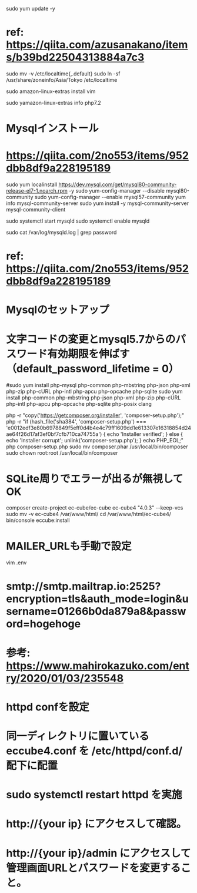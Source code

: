 sudo yum update -y

# ref: https://qiita.com/azusanakano/items/b39bd22504313884a7c3
sudo mv -v /etc/localtime{,.default}
sudo ln -sf /usr/share/zoneinfo/Asia/Tokyo /etc/localtime


sudo amazon-linux-extras install vim

sudo yamazon-linux-extras info php7.2

# Mysqlインストール
# https://qiita.com/2no553/items/952dbb8df9a228195189
sudo yum localinstall https://dev.mysql.com/get/mysql80-community-release-el7-1.noarch.rpm -y
sudo yum-config-manager --disable mysql80-community
sudo yum-config-manager --enable mysql57-community
yum info mysql-community-server
sudo yum install -y mysql-community-server mysql-community-client

sudo systemctl start mysqld
sudo systemctl enable mysqld

sudo cat /var/log/mysqld.log | grep password
# ref: https://qiita.com/2no553/items/952dbb8df9a228195189
# Mysqlのセットアップ
# 文字コードの変更とmysql5.7からのパスワード有効期限を伸ばす（default_password_lifetime = 0）

#sudo yum install php-mysql php-common php-mbstring php-json php-xml php-zip php-cURL php-intl php-apcu php-opcache php-sqlite
sudo yum install php-common php-mbstring php-json php-xml php-zip php-cURL php-intl php-apcu php-opcache php-sqlite php-posix clang

php -r "copy('https://getcomposer.org/installer', 'composer-setup.php');"
php -r "if (hash_file('sha384', 'composer-setup.php') === 'e0012edf3e80b6978849f5eff0d4b4e4c79ff1609dd1e613307e16318854d24ae64f26d17af3ef0bf7cfb710ca74755a') { echo 'Installer verified'; } else { echo 'Installer corrupt'; unlink('composer-setup.php'); } echo PHP_EOL;"
php composer-setup.php
sudo mv composer.phar /usr/local/bin/composer
sudo chown root:root /usr/local/bin/composer

# SQLite周りでエラーが出るが無視してOK
composer create-project ec-cube/ec-cube ec-cube4 "4.0.3" --keep-vcs
sudo mv -v ec-cube4 /var/www/html/
cd /var/www/html/ec-cube4/
bin/console eccube:install

# MAILER_URLも手動で設定
vim .env
# smtp://smtp.mailtrap.io:2525?encryption=tls&auth_mode=login&username=01266b0da879a8&password=hogehoge

# 参考: https://www.mahirokazuko.com/entry/2020/01/03/235548

# httpd confを設定
# 同一ディレクトリに置いているeccube4.conf を /etc/httpd/conf.d/ 配下に配置
# sudo systemctl restart httpd を実施

# http://{your ip} にアクセスして確認。
# http://{your ip}/admin にアクセスして管理画面URLとパスワードを変更すること。
